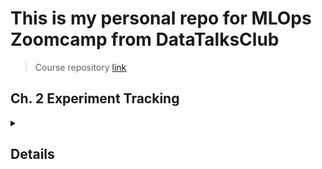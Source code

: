 # This is my personal repo for MLOps Zoomcamp from DataTalksClub
> Course repository [link](https://github.com/DataTalksClub/mlops-zoomcamp)

## Ch. 2 Experiment Tracking
<details><summary><h2>Details</h2></summary>

### Create environment
``` bash
conda create --name exp-tracking-env python=3.9
```

### Activate experiment tracking environment
``` bash
conda activate exp-tracking-env
```

### Change to directory
```bash
cd 02-experiment-tracking
```
### Install requirements.txt
```bash
pip install -r requirements.txt
```

### Run MLFlow
```bash
mlflow ui --backend-store-uri sqlite:///mlflow.sqlite
```
</details>
